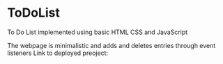 # ToDoList
To Do List implemented using basic HTML 
CSS and JavaScript


The webpage is minimalistic and adds
and deletes entries through event listeners
Link to deployed preoject: 
